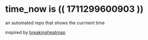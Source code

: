 # time_now is (( 1711299600903 ))

an automated repo that shows the currnent time

inspired by [breakingheatmap](https://github.com/breakingheatmap/breakingheatmap)